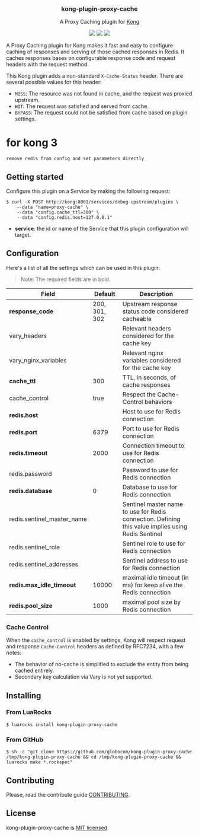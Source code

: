 <h3 align="center">
  kong-plugin-proxy-cache
</h3>

<p align="center">
    A Proxy Caching plugin for <a href="https://konghq.com/">Kong</a>
</p>

<p align="center">
  <a href="./LICENSE"><img src="https://img.shields.io/github/license/mashape/apistatus.svg?style=flat-square"></a>
  <a href="https://luarocks.org/modules/sergiojorge/kong-plugin-proxy-cache"><img src="https://img.shields.io/luarocks/v/sergiojorge/kong-plugin-proxy-cache.svg?style=flat-square"></a>
  <a href="https://www.globo.com/"><img src="https://img.shields.io/badge/powered%20by-globo.com-blue.svg?style=flat-square"></a>
</p>

A Proxy Caching plugin for Kong makes it fast and easy to configure caching of responses and serving of those cached responses in Redis. It caches responses bases on configurable response code and request headers with the request method.

This Kong plugin adds a non-standard `X-Cache-Status` header. There are several possible values for this header:

* `MISS`: The resource was not found in cache, and the request was proxied upstream.
* `HIT`: The request was satisfied and served from cache.
* `BYPASS`: The request could not be satisfied from cache based on plugin settings.



# for kong 3
    remove redis from config and set parameters directly
## Getting started

Configure this plugin on a Service by making the following request:

```shell
$ curl -X POST http://kong:8001/services/debug-upstream/plugins \
    --data "name=proxy-cache" \
    --data "config.cache_ttl=300" \
    --data "config.redis.host=127.0.0.1"
```

* **service**: the id or name of the Service that this plugin configuration will target.

## Configuration

Here's a list of all the settings which can be used in this plugin:

> Note: The required fields are in bold.

| Field          | Default       | Description
|----------------|---------------|----------------------------------------------------
| **response_code**  | 200, 301, 302 | Upstream response status code considered cacheable
| vary_headers   |               | Relevant headers considered for the cache key
| vary_nginx_variables |              | Relevant nginx variables considered for the cache key
| **cache_ttl**      | 300           | TTL, in seconds, of cache responses
| cache_control  | true         | Respect the Cache-Control behaviors
| **redis.host**     |               | Host to use for Redis connection
| **redis.port**     | 6379          | Port to use for Redis connection
| **redis.timeout**  | 2000          | Connection timeout to use for Redis connection
| redis.password |               | Password to use for Redis connection
| **redis.database** | 0             | Database to use for Redis connection
| redis.sentinel_master_name  |           | Sentinel master name to use for Redis connection. Defining this value implies using Redis Sentinel
| redis.sentinel_role         |           | Sentinel role to use for Redis connection
| redis.sentinel_addresses    |           | Sentinel address to use for Redis connection
| **redis.max_idle_timeout** | 10000       | maximal idle timeout (in ms) for keep alive the Redis connection
| **redis.pool_size** | 1000       | maximal pool size by Redis connection

### Cache Control

When the `cache_control` is enabled by settings, Kong will respect request and response `Cache-Control` headers as defined by RFC7234, with a few notes:

* The behavior of no-cache is simplified to exclude the entity from being cached entirely.
* Secondary key calculation via Vary is not yet supported.




## Installing

### From LuaRocks

```shell
$ luarocks install kong-plugin-proxy-cache
```

### From GitHub

```shell
$ sh -c "git clone https://github.com/globocom/kong-plugin-proxy-cache /tmp/kong-plugin-proxy-cache && cd /tmp/kong-plugin-proxy-cache && luarocks make *.rockspec"
```

## Contributing

Please, read the contribute guide [CONTRIBUTING](./CONTRIBUTING.md).

## License

kong-plugin-proxy-cache is [MIT licensed](./LICENSE).
